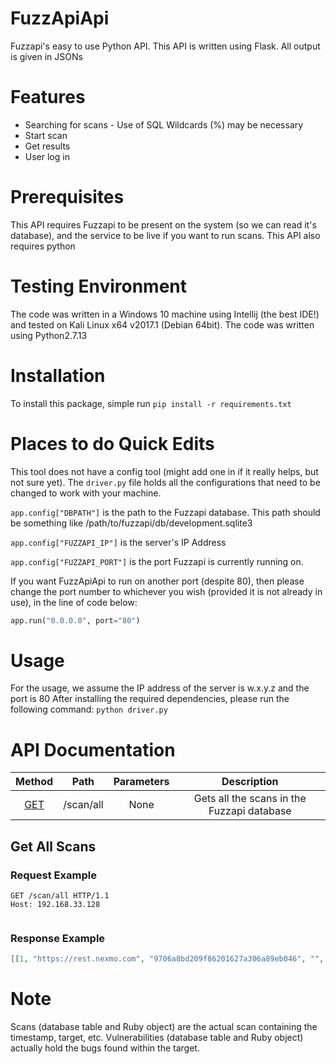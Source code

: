 # FuzzApiApi
Fuzzapi's easy to use Python API. This API is written using Flask. All output is given in JSONs

# Features
* Searching for scans - Use of SQL Wildcards (%) may be necessary
* Start scan
* Get results
* User log in

# Prerequisites
This API requires Fuzzapi to be present on the system (so we can read it's database), and the service to be live if you want to run scans. 
This API also requires python

# Testing Environment
The code was written in a Windows 10 machine using Intellij (the best IDE!) and tested on Kali Linux x64 v2017.1 (Debian 64bit). The code was written using Python2.7.13

# Installation
To install this package, simple run `pip install -r requirements.txt`

# Places to do Quick Edits
This tool does not have a config tool (might add one in if it really helps, but not sure yet). The `driver.py` file holds all the configurations that need to be changed to work with your machine. 

`app.config["DBPATH"]` is the path to the Fuzzapi database. This path should be something like /path/to/fuzzapi/db/development.sqlite3

`app.config["FUZZAPI_IP"]` is the server's IP Address

`app.config["FUZZAPI_PORT"]` is the port Fuzzapi is currently running on. 

If you want FuzzApiApi to run on another port (despite 80), then please change the port number to whichever you wish (provided it is not already in use), in the line of code below:

```python
app.run("0.0.0.0", port="80")
```

# Usage
For the usage, we assume the IP address of the server is w.x.y.z and the port is 80
After installing the required dependencies, please run the following command:
`python driver.py`

# API Documentation

| Method 	|    Path   	| Parameters 	|                 Description                	|
|:------:	|:---------:	|:----------:	|:------------------------------------------:	|
|   [GET](#get-all-scans)  	| /scan/all 	|    None    	| Gets all the scans in the Fuzzapi database 	|

## Get All Scans
### Request Example
```
GET /scan/all HTTP/1.1
Host: 192.168.33.128


```
### Response Example
```json
[[1, "https://rest.nexmo.com", "9706a8bd209f86201627a306a89eb046", "", "[\"GET\"]", "", "2017-07-26 02:50:18.344585", "2017-07-26 02:50:45.136466", null, 1, "completed"]]
```





# Note
Scans (database table and Ruby object) are the actual scan containing the timestamp, target, etc. Vulnerabilities (database table and Ruby object) actually hold the bugs found within the target.